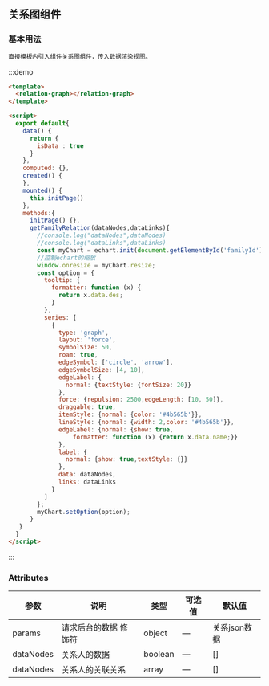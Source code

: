 ## 关系图组件


### 基本用法

```html
直接模板内引入组件关系图组件，传入数据渲染视图。
```

:::demo
```html
<template>
  <relation-graph></relation-graph>
</template>

<script>
  export default{
    data() {
      return {
        isData : true
      }
    },
    computed: {},
    created() {
    },
    mounted() {
      this.initPage()
    },
    methods:{
      initPage() {},
      getFamilyRelation(dataNodes,dataLinks){
        //console.log("dataNodes",dataNodes)
        //console.log("dataLinks",dataLinks)
        const myChart = echart.init(document.getElementById('familyId'));
        //控制echart的缩放
        window.onresize = myChart.resize;
        const option = {
          tooltip: {
            formatter: function (x) {
              return x.data.des;
            }
          },
          series: [
            {
              type: 'graph',
              layout: 'force',
              symbolSize: 50,
              roam: true,
              edgeSymbol: ['circle', 'arrow'],
              edgeSymbolSize: [4, 10],
              edgeLabel: {
                normal: {textStyle: {fontSize: 20}}
              },
              force: {repulsion: 2500,edgeLength: [10, 50]},
              draggable: true,
              itemStyle: {normal: {color: '#4b565b'}},
              lineStyle: {normal: {width: 2,color: '#4b565b'}},
              edgeLabel: {normal: {show: true,
                  formatter: function (x) {return x.data.name;}}
              },
              label: {
                normal: {show: true,textStyle: {}}
              },
              data: dataNodes,
              links: dataLinks
            }
          ]
        };
        myChart.setOption(option);
      }
   }
  }
</script>
```
:::

### Attributes
| 参数      | 说明          | 类型      | 可选值                           | 默认值  |
|---------- |-------------- |---------- |--------------------------------  |-------- |
| params    | 请求后台的数据  修饰符 | object | — | 关系json数据|
| dataNodes | 关系人的数据   | boolean    | — | [] |
| dataNodes | 关系人的关联关系 | array    | — | [] |

